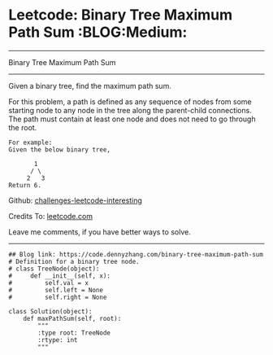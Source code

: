 # Leetcode: Binary Tree Maximum Path Sum     :BLOG:Medium:


---

Binary Tree Maximum Path Sum  

---

Given a binary tree, find the maximum path sum.  

For this problem, a path is defined as any sequence of nodes from some starting node to any node in the tree along the parent-child connections. The path must contain at least one node and does not need to go through the root.  

    For example:
    Given the below binary tree,
    
           1
          / \
         2   3
    Return 6.

Github: [challenges-leetcode-interesting](https://github.com/DennyZhang/challenges-leetcode-interesting/tree/master/binary-tree-maximum-path-sum)  

Credits To: [leetcode.com](https://leetcode.com/problems/binary-tree-maximum-path-sum/description/)  

Leave me comments, if you have better ways to solve.  

---

    ## Blog link: https://code.dennyzhang.com/binary-tree-maximum-path-sum
    # Definition for a binary tree node.
    # class TreeNode(object):
    #     def __init__(self, x):
    #         self.val = x
    #         self.left = None
    #         self.right = None
    
    class Solution(object):
        def maxPathSum(self, root):
            """
            :type root: TreeNode
            :rtype: int
            """